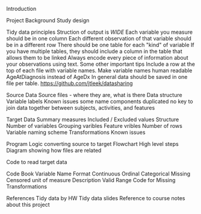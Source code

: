 Introduction

Project Background
  Study design
  
Tidy data principles
  Struction of output is *WIDE*
  Each variable you measure should be in one column
  Each different observation of that variable should be in a different row
  There should be one table for each "kind" of variable
  If you have multiple tables, they should include a column in the table that allows them to be linked
  Always encode every piece of information about your observations using text.
  Some other important tips
    Include a row at the top of each file with variable names.
    Make variable names human readable AgeAtDiagnosis instead of AgeDx
    In general data should be saved in one file per table.
    https://github.com/jtleek/datasharing
  
Source Data
  Source files - where they are, what is there 
  Data structure
  Variable labels 
  Known issues
    some name components duplicated
    no key to join data together between subjects, activities, and features

Target Data
  Summary measures
  Included / Excluded values
  Structure
  Number of variables
    Grouping varibles
    Feature vribles
  Number of rows
  Variable naming scheme
  Transformations
  Known issues  

Program Logic converting source to target
  Flowchart
  High level steps
  Diagram showing how files are related

Code to read target data
  
Code Book
  Variable Name
  Format
    Continuous
    Ordinal
    Categorical
    Missing
    Censored
  unit of measure
  Description
  Valid Range
  Code for Missing
  Transformations

References
  Tidy data by HW
  Tidy data slides
  Reference to course notes about this project
  
  
